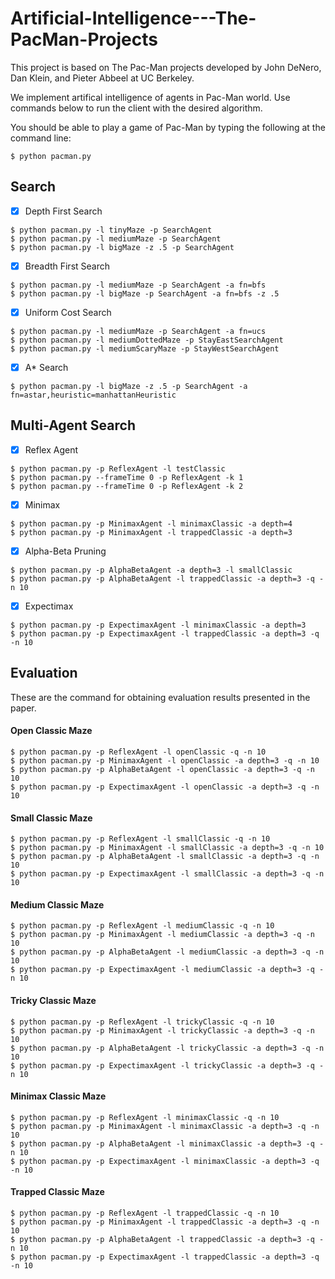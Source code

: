 # Artificial-Intelligence---The-PacMan-Projects

This project is based on The Pac-Man projects developed by John DeNero, Dan Klein, and Pieter Abbeel at UC Berkeley.

We implement artifical intelligence of agents in Pac-Man world. Use commands below to run the client with the desired algorithm.

You should be able to play a game of Pac-Man by typing the following at the command line:

```
$ python pacman.py
```

## Search

- [x] Depth First Search

```
$ python pacman.py -l tinyMaze -p SearchAgent
$ python pacman.py -l mediumMaze -p SearchAgent
$ python pacman.py -l bigMaze -z .5 -p SearchAgent
```

- [x] Breadth First Search

```
$ python pacman.py -l mediumMaze -p SearchAgent -a fn=bfs
$ python pacman.py -l bigMaze -p SearchAgent -a fn=bfs -z .5
```

- [x] Uniform Cost Search

```
$ python pacman.py -l mediumMaze -p SearchAgent -a fn=ucs
$ python pacman.py -l mediumDottedMaze -p StayEastSearchAgent
$ python pacman.py -l mediumScaryMaze -p StayWestSearchAgent
```

- [x] A* Search

```
$ python pacman.py -l bigMaze -z .5 -p SearchAgent -a fn=astar,heuristic=manhattanHeuristic
```

## Multi-Agent Search

- [x] Reflex Agent

```
$ python pacman.py -p ReflexAgent -l testClassic
$ python pacman.py --frameTime 0 -p ReflexAgent -k 1
$ python pacman.py --frameTime 0 -p ReflexAgent -k 2
```

- [x] Minimax

```
$ python pacman.py -p MinimaxAgent -l minimaxClassic -a depth=4
$ python pacman.py -p MinimaxAgent -l trappedClassic -a depth=3
```

- [x] Alpha-Beta Pruning

```
$ python pacman.py -p AlphaBetaAgent -a depth=3 -l smallClassic
$ python pacman.py -p AlphaBetaAgent -l trappedClassic -a depth=3 -q -n 10
```

- [x] Expectimax

```
$ python pacman.py -p ExpectimaxAgent -l minimaxClassic -a depth=3
$ python pacman.py -p ExpectimaxAgent -l trappedClassic -a depth=3 -q -n 10
```

## Evaluation

These are the command for obtaining evaluation results presented in the paper.

#### Open Classic Maze

```
$ python pacman.py -p ReflexAgent -l openClassic -q -n 10
$ python pacman.py -p MinimaxAgent -l openClassic -a depth=3 -q -n 10
$ python pacman.py -p AlphaBetaAgent -l openClassic -a depth=3 -q -n 10
$ python pacman.py -p ExpectimaxAgent -l openClassic -a depth=3 -q -n 10
```

#### Small Classic Maze

```
$ python pacman.py -p ReflexAgent -l smallClassic -q -n 10
$ python pacman.py -p MinimaxAgent -l smallClassic -a depth=3 -q -n 10
$ python pacman.py -p AlphaBetaAgent -l smallClassic -a depth=3 -q -n 10
$ python pacman.py -p ExpectimaxAgent -l smallClassic -a depth=3 -q -n 10
```

#### Medium Classic Maze

```
$ python pacman.py -p ReflexAgent -l mediumClassic -q -n 10
$ python pacman.py -p MinimaxAgent -l mediumClassic -a depth=3 -q -n 10
$ python pacman.py -p AlphaBetaAgent -l mediumClassic -a depth=3 -q -n 10
$ python pacman.py -p ExpectimaxAgent -l mediumClassic -a depth=3 -q -n 10
```

#### Tricky Classic Maze

```
$ python pacman.py -p ReflexAgent -l trickyClassic -q -n 10
$ python pacman.py -p MinimaxAgent -l trickyClassic -a depth=3 -q -n 10
$ python pacman.py -p AlphaBetaAgent -l trickyClassic -a depth=3 -q -n 10
$ python pacman.py -p ExpectimaxAgent -l trickyClassic -a depth=3 -q -n 10
```

#### Minimax Classic Maze

```
$ python pacman.py -p ReflexAgent -l minimaxClassic -q -n 10
$ python pacman.py -p MinimaxAgent -l minimaxClassic -a depth=3 -q -n 10
$ python pacman.py -p AlphaBetaAgent -l minimaxClassic -a depth=3 -q -n 10
$ python pacman.py -p ExpectimaxAgent -l minimaxClassic -a depth=3 -q -n 10
```

#### Trapped Classic Maze

```
$ python pacman.py -p ReflexAgent -l trappedClassic -q -n 10
$ python pacman.py -p MinimaxAgent -l trappedClassic -a depth=3 -q -n 10
$ python pacman.py -p AlphaBetaAgent -l trappedClassic -a depth=3 -q -n 10
$ python pacman.py -p ExpectimaxAgent -l trappedClassic -a depth=3 -q -n 10
```

